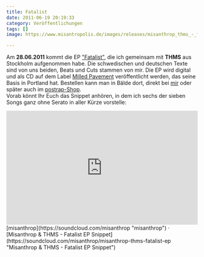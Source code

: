 ```yaml
---
title: Fatalist
date: 2011-06-19 20:19:33
category: Veröffentlichungen
tags: []
image: https://www.misantropolis.de/images/releases/misanthrop_thms_-_fatalist.jpg

---
```


Am **28.06.2011** kommt die EP ["Fatalist"](http://www.misantropolis.de/musik/fatalist/), die ich gemeinsam mit **THMS** aus Stockholm aufgenommen habe. Die schwedischen und deutschen Texte sind von uns beiden, Beats und Cuts stammen von mir. Die EP wird digital und als CD auf dem Label [Milled Pavement](http://www.milledpavement.com/MP040.html) veröffentlicht werden, das seine Basis in Portland hat. Bestellen kann man in Bälde dort, direkt bei [mir](/kontact) oder später auch im [postrap-Shop](http://www.postrap.de/shop).  
Vorab könnt Ihr Euch das Snippet anhören, in dem ich sechs der sieben Songs ganz ohne Serato in aller Kürze vorstelle:  
<iframe width="100%" height="300" scrolling="no" frameborder="no" allow="autoplay" src="https://w.soundcloud.com/player/?url=https%3A//api.soundcloud.com/tracks/17391739&color=%23ff5500&auto\_play=false&hide\_related=false&show\_comments=true&show\_user=true&show\_reposts=false&show\_teaser=true&visual=true"></iframe>
[misanthrop](https://soundcloud.com/misanthrop "misanthrop") · [Misanthrop & THMS - Fatalist EP Snippet](https://soundcloud.com/misanthrop/misanthrop-thms-fatalist-ep "Misanthrop & THMS - Fatalist EP Snippet")
